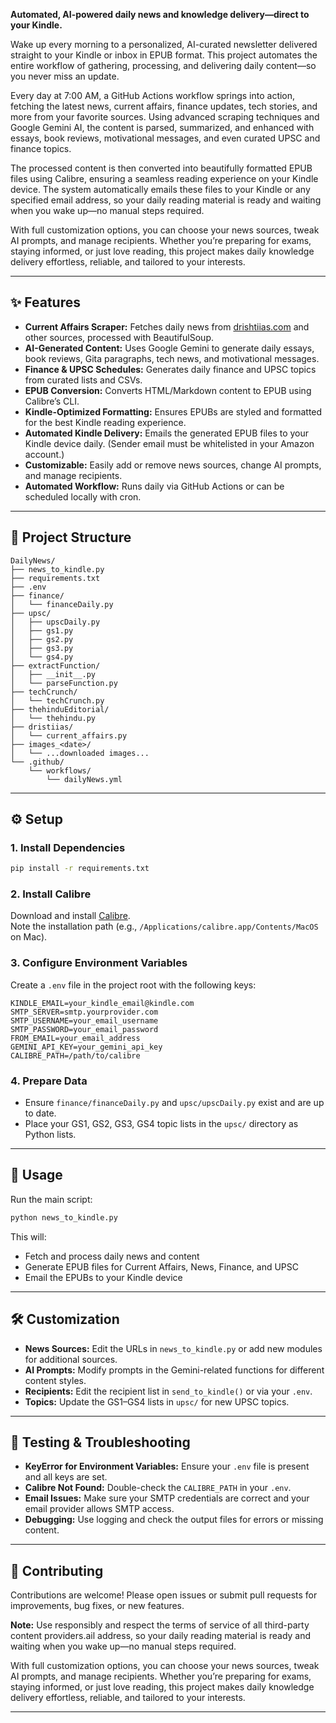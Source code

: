**Automated, AI-powered daily news and knowledge delivery—direct to your Kindle.**

Wake up every morning to a personalized, AI-curated newsletter delivered straight to your Kindle or inbox in EPUB format. This project automates the entire workflow of gathering, processing, and delivering daily content—so you never miss an update.

Every day at 7:00 AM, a GitHub Actions workflow springs into action, fetching the latest news, current affairs, finance updates, tech stories, and more from your favorite sources. Using advanced scraping techniques and Google Gemini AI, the content is parsed, summarized, and enhanced with essays, book reviews, motivational messages, and even curated UPSC and finance topics.

The processed content is then converted into beautifully formatted EPUB files using Calibre, ensuring a seamless reading experience on your Kindle device. The system automatically emails these files to your Kindle or any specified email address, so your daily reading material is ready and waiting when you wake up—no manual steps required.

With full customization options, you can choose your news sources, tweak AI prompts, and manage recipients. Whether you’re preparing for exams, staying informed, or just love reading, this project makes daily knowledge delivery effortless, reliable, and tailored to your interests.

---

## ✨ Features

- **Current Affairs Scraper:** Fetches daily news from [drishtiias.com](https://www.drishtiias.com) and other sources, processed with BeautifulSoup.
- **AI-Generated Content:** Uses Google Gemini to generate daily essays, book reviews, Gita paragraphs, tech news, and motivational messages.
- **Finance & UPSC Schedules:** Generates daily finance and UPSC topics from curated lists and CSVs.
- **EPUB Conversion:** Converts HTML/Markdown content to EPUB using Calibre’s CLI.
- **Kindle-Optimized Formatting:** Ensures EPUBs are styled and formatted for the best Kindle reading experience.
- **Automated Kindle Delivery:** Emails the generated EPUB files to your Kindle device daily. (Sender email must be whitelisted in your Amazon account.)
- **Customizable:** Easily add or remove news sources, change AI prompts, and manage recipients.
- **Automated Workflow:** Runs daily via GitHub Actions or can be scheduled locally with cron.

---

## 📁 Project Structure

```
DailyNews/
├── news_to_kindle.py
├── requirements.txt
├── .env
├── finance/
│   └── financeDaily.py
├── upsc/
│   ├── upscDaily.py
│   ├── gs1.py
│   ├── gs2.py
│   ├── gs3.py
│   └── gs4.py
├── extractFunction/
│   ├── __init__.py
│   └── parseFunction.py
├── techCrunch/
│   └── techCrunch.py
├── thehinduEditorial/
│   └── thehindu.py
├── dristiias/
│   └── current_affairs.py
├── images_<date>/
│   └── ...downloaded images...
└── .github/
    └── workflows/
        └── dailyNews.yml
```

---

## ⚙️ Setup

### 1. Install Dependencies

```sh
pip install -r requirements.txt
```

### 2. Install Calibre

Download and install [Calibre](https://calibre-ebook.com/download).  
Note the installation path (e.g., `/Applications/calibre.app/Contents/MacOS` on Mac).

### 3. Configure Environment Variables

Create a `.env` file in the project root with the following keys:

```
KINDLE_EMAIL=your_kindle_email@kindle.com
SMTP_SERVER=smtp.yourprovider.com
SMTP_USERNAME=your_email_username
SMTP_PASSWORD=your_email_password
FROM_EMAIL=your_email_address
GEMINI_API_KEY=your_gemini_api_key
CALIBRE_PATH=/path/to/calibre
```

### 4. Prepare Data

- Ensure `finance/financeDaily.py` and `upsc/upscDaily.py` exist and are up to date.
- Place your GS1, GS2, GS3, GS4 topic lists in the `upsc/` directory as Python lists.

---

## 🚀 Usage

Run the main script:

```sh
python news_to_kindle.py
```

This will:
- Fetch and process daily news and content
- Generate EPUB files for Current Affairs, News, Finance, and UPSC
- Email the EPUBs to your Kindle device

---

## 🛠️ Customization

- **News Sources:** Edit the URLs in `news_to_kindle.py` or add new modules for additional sources.
- **AI Prompts:** Modify prompts in the Gemini-related functions for different content styles.
- **Recipients:** Edit the recipient list in `send_to_kindle()` or via your `.env`.
- **Topics:** Update the GS1–GS4 lists in `upsc/` for new UPSC topics.

---

## 🧪 Testing & Troubleshooting

- **KeyError for Environment Variables:** Ensure your `.env` file is present and all keys are set.
- **Calibre Not Found:** Double-check the `CALIBRE_PATH` in your `.env`.
- **Email Issues:** Make sure your SMTP credentials are correct and your email provider allows SMTP access.
- **Debugging:** Use logging and check the output files for errors or missing content.

---

## 🤝 Contributing

Contributions are welcome! Please open issues or submit pull requests for improvements, bug fixes, or new features.



**Note:** Use responsibly and respect the terms of service of all third-party content providers.ail address, so your daily reading material is ready and waiting when you wake up—no manual steps required.

With full customization options, you can choose your news sources, tweak AI prompts, and manage recipients. Whether you’re preparing for exams, staying informed, or just love reading, this project makes daily knowledge delivery effortless, reliable, and tailored to your interests.

---


